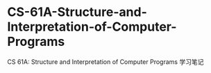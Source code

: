 # CS-61A-Structure-and-Interpretation-of-Computer-Programs
CS 61A: Structure and Interpretation of Computer Programs 学习笔记
